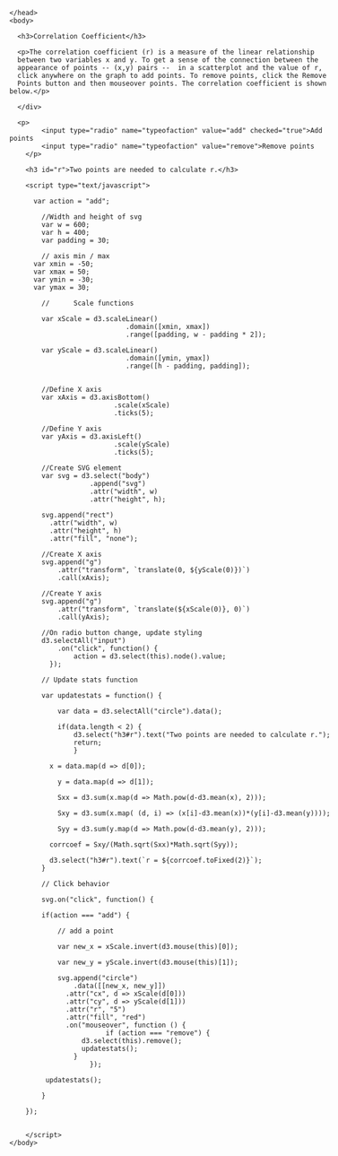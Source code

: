 <!DOCTYPE html>
<html lang="en">
	<head>
		<meta charset="utf-8">
		<title>Hmk5 Q5</title>
		<script src="https://d3js.org/d3.v4.min.js"></script>

	</head>
	<body>

<div style="width: 600px">
	
	  <h3>Correlation Coefficient</h3>
	  
	  <p>The correlation coefficient (r) is a measure of the linear relationship
	  between two variables x and y. To get a sense of the connection between the
	  appearance of points -- (x,y) pairs --  in a scatterplot and the value of r,
	  click anywhere on the graph to add points. To remove points, click the Remove 
	  Points button and then mouseover points. The correlation coefficient is shown below.</p>
	  
	  </div>
	
	  <p>
			<input type="radio" name="typeofaction" value="add" checked="true">Add points
			<input type="radio" name="typeofaction" value="remove">Remove points
		</p>
		
		<h3 id="r">Two points are needed to calculate r.</h3>
	  
		<script type="text/javascript">
		
 		  var action = "add";

			//Width and height of svg
			var w = 600;
			var h = 400;
			var padding = 30;
			
			// axis min / max
		  var xmin = -50;
		  var xmax = 50;
		  var ymin = -30;
		  var ymax = 30;
		
			//		Scale functions

			var xScale = d3.scaleLinear()
								 .domain([xmin, xmax])
								 .range([padding, w - padding * 2]);

			var yScale = d3.scaleLinear()
								 .domain([ymin, ymax])
								 .range([h - padding, padding]);
								 		 

			//Define X axis
			var xAxis = d3.axisBottom()
							  .scale(xScale)
							  .ticks(5);

			//Define Y axis
			var yAxis = d3.axisLeft()
							  .scale(yScale)
							  .ticks(5);

			//Create SVG element
			var svg = d3.select("body")
						.append("svg")
						.attr("width", w)
						.attr("height", h);			
			    				
			svg.append("rect")
			  .attr("width", w)
			  .attr("height", h)
			  .attr("fill", "none");    				
			
			//Create X axis
			svg.append("g")
				.attr("transform", `translate(0, ${yScale(0)})`)
				.call(xAxis);
			
			//Create Y axis
			svg.append("g")
				.attr("transform", `translate(${xScale(0)}, 0)`)
				.call(yAxis);
				
			//On radio button change, update styling
			d3.selectAll("input")
				.on("click", function() {
					action = d3.select(this).node().value;
			  });
				
			// Update stats function
			
			var updatestats = function() {
			
				var data = d3.selectAll("circle").data();
				
				if(data.length < 2) {
					d3.select("h3#r").text("Two points are needed to calculate r.");
					return;
					}
			      
			  x = data.map(d => d[0]);
			
				y = data.map(d => d[1]);	
				  
				Sxx = d3.sum(x.map(d => Math.pow(d-d3.mean(x), 2)));
			
				Sxy = d3.sum(x.map( (d, i) => (x[i]-d3.mean(x))*(y[i]-d3.mean(y))));
			
				Syy = d3.sum(y.map(d => Math.pow(d-d3.mean(y), 2)));
			
			  corrcoef = Sxy/(Math.sqrt(Sxx)*Math.sqrt(Syy));
			  
			  d3.select("h3#r").text(`r = ${corrcoef.toFixed(2)}`);
			}
			
			// Click behavior	
				
			svg.on("click", function() {
			
			if(action === "add") {

				// add a point

				var new_x = xScale.invert(d3.mouse(this)[0]);
				
				var new_y = yScale.invert(d3.mouse(this)[1]);
		
				svg.append("circle")
				    .data([[new_x, new_y]])
			      .attr("cx", d => xScale(d[0]))
			      .attr("cy", d => yScale(d[1]))
			      .attr("r", "5")
			      .attr("fill", "red")
			      .on("mouseover", function () {
							if (action === "remove") {
			          d3.select(this).remove();
			          updatestats();
			        }
						});  
			               
			 updatestats(); 
			  
			}		
		
		});
	

		</script>
	</body>
</html>